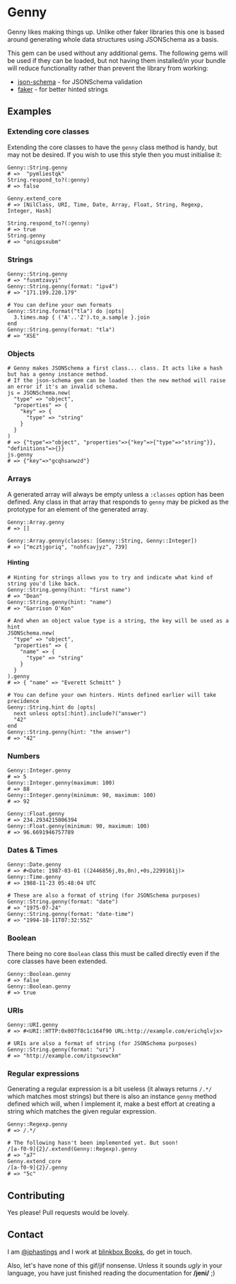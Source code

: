 # Genny

Genny likes making things up. Unlike other faker libraries this one is based around generating whole data structures using JSONSchema as a basis.

This gem can be used without any additional gems. The following gems will be used if they can be loaded, but not having them installed/in your bundle will reduce functionality rather than prevent the library from working:

- [json-schema](https://rubygems.org/gems/json-schema) - for JSONSchema validation
- [faker](https://rubygems.org/gems/faker) - for better hinted strings

## Examples

### Extending core classes

Extending the core classes to have the `genny` class method is handy, but may not be desired. If you wish to use this style then you must initialise it:

```
Genny::String.genny
# =>  "pymliestqk" 
String.respond_to?(:genny)
# => false

Genny.extend_core
# => [NilClass, URI, Time, Date, Array, Float, String, Regexp, Integer, Hash]

String.respond_to?(:genny)
# => true
String.genny
# => "oniqpsxubm"
```

### Strings

```
Genny::String.genny
# => "fusmtzavyi"
Genny::String.genny(format: "ipv4")
# => "171.199.220.179"

# You can define your own formats
Genny::String.format("tla") do |opts|
  3.times.map { ('A'..'Z').to_a.sample }.join
end
Genny::String.genny(format: "tla")
# => "XSE"
```

### Objects

```
# Genny makes JSONSchema a first class... class. It acts like a hash but has a genny instance method.
# If the json-schema gem can be loaded then the new method will raise an error if it's an invalid schema.
js = JSONSchema.new(
  "type" => "object",
  "properties" => {
    "key" => {
      "type" => "string"
    }
  }
)
# => {"type"=>"object", "properties"=>{"key"=>{"type"=>"string"}}, "definitions"=>{}}
js.genny
# => {"key"=>"gcqhsanwzd"}
```

### Arrays

A generated array will always be empty unless a `:classes` option has been defined. Any class in that array that responds to `genny` may be picked as the prototype for an element of the generated array.

```
Genny::Array.genny
# => []

Genny::Array.genny(classes: [Genny::String, Genny::Integer])
# => ["mcztjgoriq", "nohfcavjyz", 739]
```

#### Hinting

```
# Hinting for strings allows you to try and indicate what kind of string you'd like back.
Genny::String.genny(hint: "first name")
# => "Dean"
Genny::String.genny(hint: "name")
# => "Garrison O'Kon"

# And when an object value type is a string, the key will be used as a hint
JSONSchema.new(
  "type" => "object",
  "properties" => {
    "name" => {
      "type" => "string"
    }
  }
).genny
# => { "name" => "Everett Schmitt" }

# You can define your own hinters. Hints defined earlier will take precidence
Genny::String.hint do |opts|
  next unless opts[:hint].include?("answer")
  "42"
end
Genny::String.genny(hint: "the answer")
# => "42"
```

### Numbers

```
Genny::Integer.genny
# => 5
Genny::Integer.genny(maximum: 100)
# => 88
Genny::Integer.genny(minimum: 90, maximum: 100)
# => 92

Genny::Float.genny
# => 234.2934215006394
Genny::Float.genny(minimum: 90, maximum: 100)
# => 96.6691946757789 
```

### Dates & Times

```
Genny::Date.genny
# => #<Date: 1987-03-01 ((2446856j,0s,0n),+0s,2299161j)> 
Genny::Time.genny
# => 1988-11-23 05:48:04 UTC 

# These are also a format of string (for JSONSchema purposes)
Genny::String.genny(format: "date")
# => "1975-07-24"
Genny::String.genny(format: "date-time")
# => "1994-10-11T07:32:55Z"
```

### Boolean

There being no core `Boolean` class this must be called directly even if the core classes have been extended.

```
Genny::Boolean.genny
# => false
Genny::Boolean.genny
# => true
```

### URIs

```
Genny::URI.genny
# => #<URI::HTTP:0x007f8c1c164f90 URL:http://example.com/erichqlvjx>

# URIs are also a format of string (for JSONSchema purposes)
Genny::String.genny(format: "uri")
# => "http://example.com/itgxsewckm"
```

### Regular expressions

Generating a regular expression is a bit useless (it always returns `/.*/` which matches most strings) but there is also an instance `genny` method defined which will, when I implement it, make a best effort at creating a string which matches the given regular expression.

```
Genny::Regexp.genny
# => /.*/

# The following hasn't been implemented yet. But soon!
/[a-f0-9]{2}/.extend(Genny::Regexp).genny
# => "a7"
Genny.extend_core
/[a-f0-9]{2}/.genny
# => "5c"
```

## Contributing

Yes please! Pull requests would be lovely.

## Contact

I am [@jphastings](https://twitter.com/jphastings) and I work at [blinkbox Books](https://github.com/blinkboxbooks), do get in touch.

Also, let's have none of this gif/jif nonsense. Unless it sounds *ugly* in your language, you have just finished reading the documentation for **/jeni/** ;)